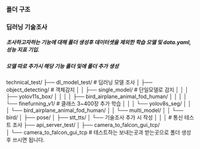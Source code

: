 ### 폴더 구조


### 딥러닝 기술조사
##### 조사하고자하는 기능에 대해 폴더 생성후 데이터셋을 제외한 학습 모델 및 data.yaml, 성능 지표 기입. 
##### 모델 따로 추가시 해당 기능 폴더 및에 폴더 추가 생성

technical_test/
├── dl_model_test/             # 딥러닝 모델 조사
│   ├── object_detecting/      # 객체감지
│   │   ├── single_model/          # 단일모델로 감지
│   │   │   ├── yolov11s_box/
│   │   │   │   ├── bird_airplane_animal_fod_human/
│   │   │   │   └── finefurning_v1/   # 클래스 3~400장 추가 학습
│   │   │   └── yolov8s_seg/
│   │   │       └── bird_airplane_animal_fod_human/
│   │   └── multi_model/
│   │       └── bird/
│   ├── pose/
│   ├── stt_tts/
│   └── 기술조사 추가 시 작성
│
│
│ # 통신 테스트 조사
├── api_server_test/ 
│   ├── camera_to_falcon_gui_tcp/   
│   └── camera_to_falcon_gui_tcp    # 테스트하는 보내는곳과 받는곳으로 폴더 생성후 쓰시면 됩니다.  
  
